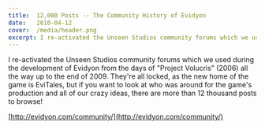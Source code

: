 ```yaml
---
title:  12,000 Posts -- The Community History of Evidyon
date:   2010-04-12
cover:  /media/header.png
excerpt: I re-activated the Unseen Studios community forums which we used during the development of Evidyon from the days of "Project Volucris" (2006) all the way up to the end of 2009. Browse at <a href="http://evidyon.com/community/">http://evidyon.com/community/</a>.
---
```

I re-activated the Unseen Studios community forums which we used during the development of Evidyon from the days of "Project Volucris" (2006) all the way up to the end of 2009. They're all locked, as the new home of the game is EviTales, but if you want to look at who was around for the game's production and all of our crazy ideas, there are more than 12 thousand posts to browse!

[http://evidyon.com/community/](http://evidyon.com/community/)